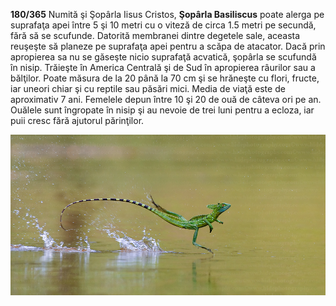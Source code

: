 **180/365** Numită şi Şopârla Iisus Cristos, **Şopârla Basiliscus** poate alerga pe suprafaţa apei între 5 şi 10 metri cu o viteză de circa 1.5 metri pe secundă, fără să se scufunde. Datorită membranei dintre degetele sale, aceasta reuşeşte să planeze pe suprafaţa apei pentru a scăpa de atacator. Dacă prin apropierea sa nu se găseşte nicio suprafaţă acvatică, şopârla se scufundă în nisip. Trăieşte în America Centrală şi de Sud în apropierea râurilor sau a bălţilor. Poate măsura de la 20 până la 70 cm şi se hrăneşte cu flori, fructe, iar uneori chiar şi cu reptile sau păsări mici. Media de viaţă este de aproximativ 7 ani. Femelele depun între 10 şi 20 de ouă de câteva ori pe an. Ouălele sunt îngropate în nisip şi au nevoie de trei luni pentru a ecloza, iar puii cresc fără ajutorul părinţilor.

![Şopârla Basiliscus](image-1.jpg)
